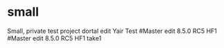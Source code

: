 # small
Small, private test project
dortal edit
Yair Test
#Master edit 8.5.0 RC5 HF1
#Master edit 8.5.0 RC5 HF1 take1
